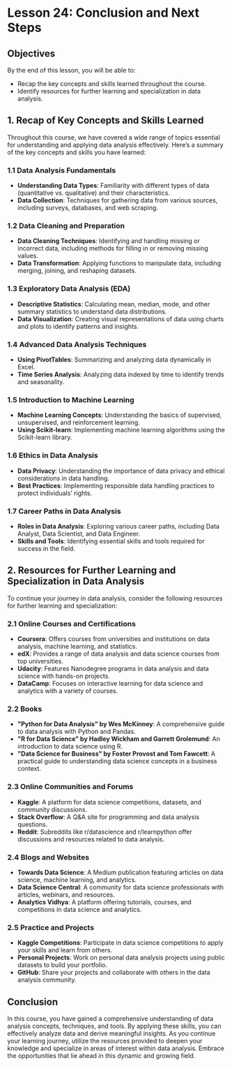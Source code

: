 # Lesson 24: Conclusion and Next Steps

## Objectives
By the end of this lesson, you will be able to:
- Recap the key concepts and skills learned throughout the course.
- Identify resources for further learning and specialization in data analysis.

## 1. Recap of Key Concepts and Skills Learned

Throughout this course, we have covered a wide range of topics essential for understanding and applying data analysis effectively. Here’s a summary of the key concepts and skills you have learned:

### 1.1 Data Analysis Fundamentals

- **Understanding Data Types**: Familiarity with different types of data (quantitative vs. qualitative) and their characteristics.
- **Data Collection**: Techniques for gathering data from various sources, including surveys, databases, and web scraping.

### 1.2 Data Cleaning and Preparation

- **Data Cleaning Techniques**: Identifying and handling missing or incorrect data, including methods for filling in or removing missing values.
- **Data Transformation**: Applying functions to manipulate data, including merging, joining, and reshaping datasets.

### 1.3 Exploratory Data Analysis (EDA)

- **Descriptive Statistics**: Calculating mean, median, mode, and other summary statistics to understand data distributions.
- **Data Visualization**: Creating visual representations of data using charts and plots to identify patterns and insights.

### 1.4 Advanced Data Analysis Techniques

- **Using PivotTables**: Summarizing and analyzing data dynamically in Excel.
- **Time Series Analysis**: Analyzing data indexed by time to identify trends and seasonality.

### 1.5 Introduction to Machine Learning

- **Machine Learning Concepts**: Understanding the basics of supervised, unsupervised, and reinforcement learning.
- **Using Scikit-learn**: Implementing machine learning algorithms using the Scikit-learn library.

### 1.6 Ethics in Data Analysis

- **Data Privacy**: Understanding the importance of data privacy and ethical considerations in data handling.
- **Best Practices**: Implementing responsible data handling practices to protect individuals’ rights.

### 1.7 Career Paths in Data Analysis

- **Roles in Data Analysis**: Exploring various career paths, including Data Analyst, Data Scientist, and Data Engineer.
- **Skills and Tools**: Identifying essential skills and tools required for success in the field.

## 2. Resources for Further Learning and Specialization in Data Analysis

To continue your journey in data analysis, consider the following resources for further learning and specialization:

### 2.1 Online Courses and Certifications

- **Coursera**: Offers courses from universities and institutions on data analysis, machine learning, and statistics.
- **edX**: Provides a range of data analysis and data science courses from top universities.
- **Udacity**: Features Nanodegree programs in data analysis and data science with hands-on projects.
- **DataCamp**: Focuses on interactive learning for data science and analytics with a variety of courses.

### 2.2 Books

- **"Python for Data Analysis" by Wes McKinney**: A comprehensive guide to data analysis with Python and Pandas.
- **"R for Data Science" by Hadley Wickham and Garrett Grolemund**: An introduction to data science using R.
- **"Data Science for Business" by Foster Provost and Tom Fawcett**: A practical guide to understanding data science concepts in a business context.

### 2.3 Online Communities and Forums

- **Kaggle**: A platform for data science competitions, datasets, and community discussions.
- **Stack Overflow**: A Q&A site for programming and data analysis questions.
- **Reddit**: Subreddits like r/datascience and r/learnpython offer discussions and resources related to data analysis.

### 2.4 Blogs and Websites

- **Towards Data Science**: A Medium publication featuring articles on data science, machine learning, and analytics.
- **Data Science Central**: A community for data science professionals with articles, webinars, and resources.
- **Analytics Vidhya**: A platform offering tutorials, courses, and competitions in data science and analytics.

### 2.5 Practice and Projects

- **Kaggle Competitions**: Participate in data science competitions to apply your skills and learn from others.
- **Personal Projects**: Work on personal data analysis projects using public datasets to build your portfolio.
- **GitHub**: Share your projects and collaborate with others in the data analysis community.

## Conclusion

In this course, you have gained a comprehensive understanding of data analysis concepts, techniques, and tools. By applying these skills, you can effectively analyze data and derive meaningful insights. As you continue your learning journey, utilize the resources provided to deepen your knowledge and specialize in areas of interest within data analysis. Embrace the opportunities that lie ahead in this dynamic and growing field.